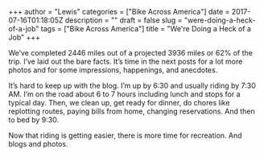 +++
author = "Lewis"
categories = ["Bike Across America"]
date = 2017-07-16T01:18:05Z
description = ""
draft = false
slug = "were-doing-a-heck-of-a-job"
tags = ["Bike Across America"]
title = "We're Doing a Heck of a Job"
+++


We’ve completed 2446 miles out of a projected 3936 miles or 62% of the trip. I’ve laid out the bare facts. It’s time in the next posts for a lot more photos and for some impressions, happenings, and anecdotes.

It’s hard to keep up with the blog. I’m up by 6:30 and usually riding by 7:30 AM. I’m on the road about 6 to 7 hours including lunch and stops for a typical day. Then, we clean up, get ready for dinner, do chores like replotting routes, paying bills from home, changing reservations. And then to bed by 9:30.

Now that riding is getting easier, there is more time for recreation. And blogs and photos.

